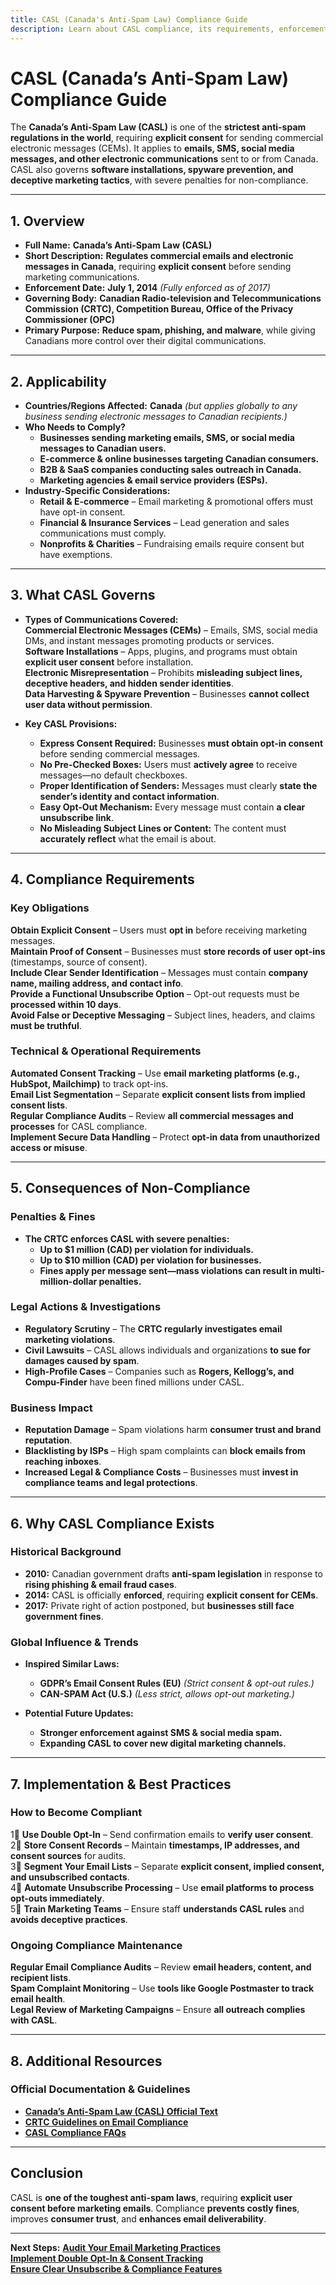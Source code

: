 ```yaml
---
title: CASL (Canada's Anti-Spam Law) Compliance Guide
description: Learn about CASL compliance, its requirements, enforcement, and best practices for email and electronic message regulations in Canada.
---
```


# CASL (Canada’s Anti-Spam Law) Compliance Guide
The **Canada’s Anti-Spam Law (CASL)** is one of the **strictest anti-spam regulations in the world**, requiring **explicit consent** for sending commercial electronic messages (CEMs). It applies to **emails, SMS, social media messages, and other electronic communications** sent to or from Canada. CASL also governs **software installations, spyware prevention, and deceptive marketing tactics**, with severe penalties for non-compliance.

---

## 1. Overview
- **Full Name:** **Canada’s Anti-Spam Law (CASL)**  
- **Short Description:** **Regulates commercial emails and electronic messages in Canada**, requiring **explicit consent** before sending marketing communications.  
- **Enforcement Date:** **July 1, 2014** *(Fully enforced as of 2017)*  
- **Governing Body:** **Canadian Radio-television and Telecommunications Commission (CRTC), Competition Bureau, Office of the Privacy Commissioner (OPC)**  
- **Primary Purpose:** **Reduce spam, phishing, and malware**, while giving Canadians more control over their digital communications.  

---

## 2. Applicability
- **Countries/Regions Affected:** **Canada** *(but applies globally to any business sending electronic messages to Canadian recipients.)*  
- **Who Needs to Comply?**  
  - **Businesses sending marketing emails, SMS, or social media messages to Canadian users.**  
  - **E-commerce & online businesses targeting Canadian consumers.**  
  - **B2B & SaaS companies conducting sales outreach in Canada.**  
  - **Marketing agencies & email service providers (ESPs).**  
- **Industry-Specific Considerations:**  
  - **Retail & E-commerce** – Email marketing & promotional offers must have opt-in consent.  
  - **Financial & Insurance Services** – Lead generation and sales communications must comply.  
  - **Nonprofits & Charities** – Fundraising emails require consent but have exemptions.  

---

## 3. What CASL Governs
- **Types of Communications Covered:**  
   **Commercial Electronic Messages (CEMs)** – Emails, SMS, social media DMs, and instant messages promoting products or services.  
   **Software Installations** – Apps, plugins, and programs must obtain **explicit user consent** before installation.  
   **Electronic Misrepresentation** – Prohibits **misleading subject lines, deceptive headers, and hidden sender identities**.  
   **Data Harvesting & Spyware Prevention** – Businesses **cannot collect user data without permission**.  

- **Key CASL Provisions:**  
  - **Express Consent Required:** Businesses **must obtain opt-in consent** before sending commercial messages.  
  - **No Pre-Checked Boxes:** Users must **actively agree** to receive messages—no default checkboxes.  
  - **Proper Identification of Senders:** Messages must clearly **state the sender’s identity and contact information**.  
  - **Easy Opt-Out Mechanism:** Every message must contain **a clear unsubscribe link**.  
  - **No Misleading Subject Lines or Content:** The content must **accurately reflect** what the email is about.  

---

## 4. Compliance Requirements
### Key Obligations
 **Obtain Explicit Consent** – Users must **opt in** before receiving marketing messages.  
 **Maintain Proof of Consent** – Businesses must **store records of user opt-ins** (timestamps, source of consent).  
 **Include Clear Sender Identification** – Messages must contain **company name, mailing address, and contact info**.  
 **Provide a Functional Unsubscribe Option** – Opt-out requests must be **processed within 10 days**.  
 **Avoid False or Deceptive Messaging** – Subject lines, headers, and claims **must be truthful**.  

### Technical & Operational Requirements
 **Automated Consent Tracking** – Use **email marketing platforms (e.g., HubSpot, Mailchimp)** to track opt-ins.  
 **Email List Segmentation** – Separate **explicit consent lists from implied consent lists**.  
 **Regular Compliance Audits** – Review **all commercial messages and processes** for CASL compliance.  
 **Implement Secure Data Handling** – Protect **opt-in data from unauthorized access or misuse**.  

---

## 5. Consequences of Non-Compliance
### Penalties & Fines
- **The CRTC enforces CASL with severe penalties:**  
  - **Up to $1 million (CAD) per violation for individuals.**  
  - **Up to $10 million (CAD) per violation for businesses.**  
  - **Fines apply per message sent—mass violations can result in multi-million-dollar penalties.**  

### Legal Actions & Investigations
- **Regulatory Scrutiny** – The **CRTC regularly investigates email marketing violations**.  
- **Civil Lawsuits** – CASL allows individuals and organizations **to sue for damages caused by spam**.  
- **High-Profile Cases** – Companies such as **Rogers, Kellogg’s, and Compu-Finder** have been fined millions under CASL.  

### Business Impact
- **Reputation Damage** – Spam violations harm **consumer trust and brand reputation**.  
- **Blacklisting by ISPs** – High spam complaints can **block emails from reaching inboxes**.  
- **Increased Legal & Compliance Costs** – Businesses must **invest in compliance teams and legal protections**.  

---

## 6. Why CASL Compliance Exists
### Historical Background
- **2010:** Canadian government drafts **anti-spam legislation** in response to **rising phishing & email fraud cases**.  
- **2014:** CASL is officially **enforced**, requiring **explicit consent for CEMs**.  
- **2017:** Private right of action postponed, but **businesses still face government fines**.  

### Global Influence & Trends
- **Inspired Similar Laws:**  
  - **GDPR’s Email Consent Rules (EU)** *(Strict consent & opt-out rules.)*  
  - **CAN-SPAM Act (U.S.)** *(Less strict, allows opt-out marketing.)*  

- **Potential Future Updates:**  
  - **Stronger enforcement against SMS & social media spam.**  
  - **Expanding CASL to cover new digital marketing channels.**  

---

## 7. Implementation & Best Practices
### How to Become Compliant
1⃣ **Use Double Opt-In** – Send confirmation emails to **verify user consent**.  
2⃣ **Store Consent Records** – Maintain **timestamps, IP addresses, and consent sources** for audits.  
3⃣ **Segment Your Email Lists** – Separate **explicit consent, implied consent, and unsubscribed contacts**.  
4⃣ **Automate Unsubscribe Processing** – Use **email platforms to process opt-outs immediately**.  
5⃣ **Train Marketing Teams** – Ensure staff **understands CASL rules** and **avoids deceptive practices**.  

### Ongoing Compliance Maintenance
 **Regular Email Compliance Audits** – Review **email headers, content, and recipient lists**.  
 **Spam Complaint Monitoring** – Use **tools like Google Postmaster to track email health**.  
 **Legal Review of Marketing Campaigns** – Ensure **all outreach complies with CASL**.  

---

## 8. Additional Resources
### Official Documentation & Guidelines
- **[ Canada’s Anti-Spam Law (CASL) Official Text](https://fightspam.gc.ca/)**  
- **[ CRTC Guidelines on Email Compliance](https://crtc.gc.ca/)**  
- **[ CASL Compliance FAQs](https://www.priv.gc.ca/)**  

---

## Conclusion
CASL is **one of the toughest anti-spam laws**, requiring **explicit user consent before marketing emails**. Compliance **prevents costly fines**, improves **consumer trust**, and **enhances email deliverability**.

---

 **Next Steps:**
 **[Audit Your Email Marketing Practices](#)**  
 **[Implement Double Opt-In & Consent Tracking](#)**  
 **[Ensure Clear Unsubscribe & Compliance Features](#)**  
